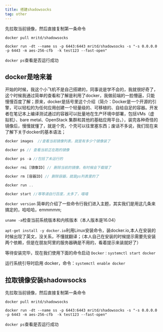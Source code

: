 ```yaml
---
title: 搭建shadowsocks
tag: other
---
```

先拉取当前镜像，然后直接复制第一条命令

`docker pull mritd/shadowsocks`

`docker run -dt --name ss -p 6443:6443 mritd/shadowsocks -s "-s 0.0.0.0 -p 6443 -m aes-256-cfb 
-k test123 --fast-open"`

`docker ps`查看是否运行成功
## docker是啥来着

开始的时候，我这个小飞机不是自己搭建的，同事说是学不会的，我就很好奇了，这个时候我通过简单的查看和了解是利用了docker，我做前端的一脸懵逼，只能慢慢百度了解；原来，docker是括号里这个介绍（简介：Docker是一个开源的引擎，可以轻松的为任何应用创建一个轻量级的、可移植的、自给自足的容器。开发者在笔记本上编译测试通过的容器可以批量地在生产环境中部署，包括VMs（虚拟机）、bare metal、OpenStack 集群和其他的基础应用平台。），装完各种奇怪的镜像后，慢慢就懂了，就是个壳，个壳可以往里塞东西；废话不多说，我们现在来了解下关于docker的基本语法；
``` js
docker images  //查看当前镜像列表，就是有多少个镜像装了

docker ps // 查看当前正在跑的镜像

docker ps -a //包括了未运行的

docker rmi [镜像ID] // 删除当前的镜像，有时候会下载错了

docker rm [容器ID] // 删除容器，就是ps列表里的了

docker run ..

docker start //等等请自行百度，太多了，嘻嘻
```
`docker version`
简单的介绍了一些命令行我们进入主题，其实我们是用这几条来搞定的，哈哈哈，emmmmm;

`uname -a`检查当前系统版本和内核版本（本人版本是16.04）

`apt-get install -y docker.io`利用Linux安装命令，装docker.io,本人在安装的时候出现了英文，没关系，不懂就翻译；（本人自己在安装的时候提示需要先安装两个依赖，但是在朋友阿里的服务器确是不用的，看着提示来装就好了）

等待安装完毕，现在我们使用下面的命令启动 `Docker：systemctl start docker`

运行系统引导时启用 docker，命令：`systemctl enable docker`

## 拉取镜像安装shadowsocks

先拉取当前镜像，然后直接复制第一条命令

`docker pull mritd/shadowsocks`

`docker run -dt --name ss -p 6443:6443 mritd/shadowsocks -s "-s 0.0.0.0 -p 6443 -m aes-256-cfb 
-k test123 --fast-open"`

`docker ps`查看是否运行成功